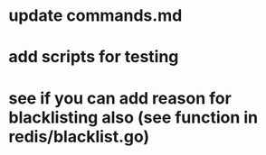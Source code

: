 # update commands.md
# add scripts for testing

# see if you can add reason for blacklisting also (see function in redis/blacklist.go)